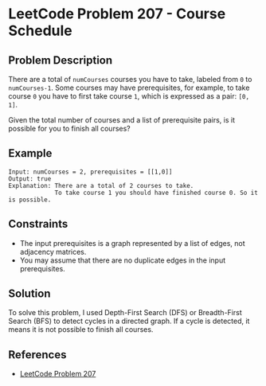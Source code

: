 # LeetCode Problem 207 - Course Schedule

## Problem Description
There are a total of `numCourses` courses you have to take, labeled from `0` to `numCourses-1`. Some courses may have prerequisites, for example, to take course `0` you have to first take course `1`, which is expressed as a pair: `[0, 1]`.

Given the total number of courses and a list of prerequisite pairs, is it possible for you to finish all courses?

## Example
```
Input: numCourses = 2, prerequisites = [[1,0]]
Output: true
Explanation: There are a total of 2 courses to take. 
             To take course 1 you should have finished course 0. So it is possible.
```

## Constraints
- The input prerequisites is a graph represented by a list of edges, not adjacency matrices.
- You may assume that there are no duplicate edges in the input prerequisites.

## Solution
To solve this problem, I used Depth-First Search (DFS) or Breadth-First Search (BFS) to detect cycles in a directed graph. If a cycle is detected, it means it is not possible to finish all courses.

## References
- [LeetCode Problem 207](https://leetcode.com/problems/course-schedule/)